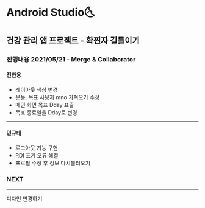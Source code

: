 # Android Studio:last_quarter_moon_with_face:

## 건강 관리 앱 프로젝트 - 확찐자 길들이기


### 진행내용 2021/05/21 - Merge & Collaborator
#### 전한웅

- 레이아웃 색상 변경
- 운동, 목표 사용자 mno 가져오기 수정
- 메인 화면 목표 Dday 표출
- 목표 종료일을 Dday로 변경

------

#### 민규태

- 로그아웃 기능 구현
- RDI 표기 오류 해결
- 프로필 수정 후 정보 다시불러오기



### NEXT

---

디자인 변경하기

